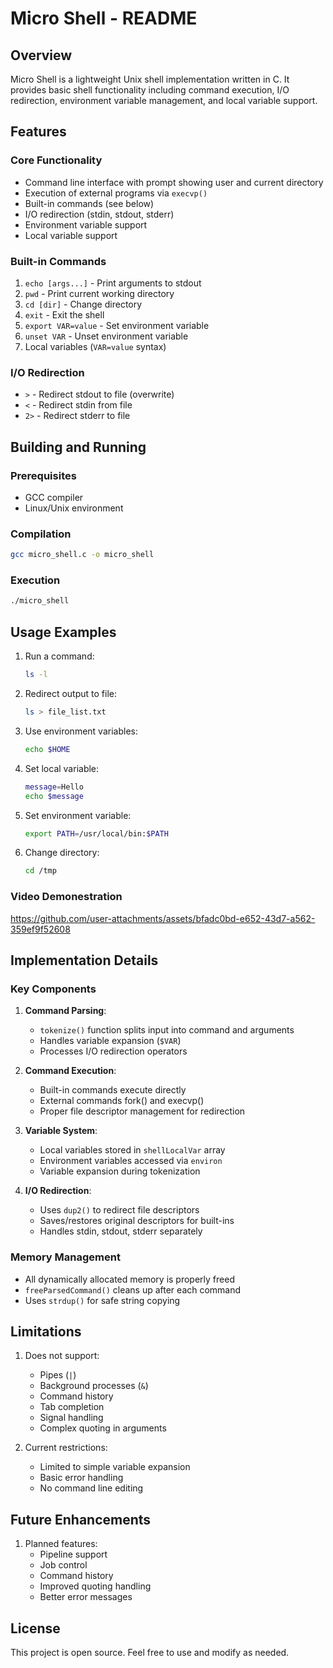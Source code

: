 # Micro Shell - README

## Overview

Micro Shell is a lightweight Unix shell implementation written in C. It provides basic shell functionality including command execution, I/O redirection, environment variable management, and local variable support.

## Features

### Core Functionality

- Command line interface with prompt showing user and current directory
- Execution of external programs via `execvp()`
- Built-in commands (see below)
- I/O redirection (stdin, stdout, stderr)
- Environment variable support
- Local variable support

### Built-in Commands

1. `echo [args...]` - Print arguments to stdout
2. `pwd` - Print current working directory
3. `cd [dir]` - Change directory
4. `exit` - Exit the shell
5. `export VAR=value` - Set environment variable
6. `unset VAR` - Unset environment variable
7. Local variables (`VAR=value` syntax)

### I/O Redirection

- `>` - Redirect stdout to file (overwrite)
- `<` - Redirect stdin from file
- `2>` - Redirect stderr to file

## Building and Running

### Prerequisites

- GCC compiler
- Linux/Unix environment

### Compilation

```bash
gcc micro_shell.c -o micro_shell
```

### Execution

```bash
./micro_shell
```

## Usage Examples

1. Run a command:

   ```bash
   ls -l
   ```

2. Redirect output to file:

   ```bash
   ls > file_list.txt
   ```

3. Use environment variables:

   ```bash
   echo $HOME
   ```

4. Set local variable:

   ```bash
   message=Hello
   echo $message
   ```

5. Set environment variable:

   ```bash
   export PATH=/usr/local/bin:$PATH
   ```

6. Change directory:
   ```bash
   cd /tmp
   ```

### Video Demonestration

https://github.com/user-attachments/assets/bfadc0bd-e652-43d7-a562-359ef9f52608

## Implementation Details

### Key Components

1. **Command Parsing**:

   - `tokenize()` function splits input into command and arguments
   - Handles variable expansion (`$VAR`)
   - Processes I/O redirection operators

2. **Command Execution**:

   - Built-in commands execute directly
   - External commands fork() and execvp()
   - Proper file descriptor management for redirection

3. **Variable System**:

   - Local variables stored in `shellLocalVar` array
   - Environment variables accessed via `environ`
   - Variable expansion during tokenization

4. **I/O Redirection**:
   - Uses `dup2()` to redirect file descriptors
   - Saves/restores original descriptors for built-ins
   - Handles stdin, stdout, stderr separately

### Memory Management

- All dynamically allocated memory is properly freed
- `freeParsedCommand()` cleans up after each command
- Uses `strdup()` for safe string copying

## Limitations

1. Does not support:

   - Pipes (`|`)
   - Background processes (`&`)
   - Command history
   - Tab completion
   - Signal handling
   - Complex quoting in arguments

2. Current restrictions:
   - Limited to simple variable expansion
   - Basic error handling
   - No command line editing

## Future Enhancements

1. Planned features:
   - Pipeline support
   - Job control
   - Command history
   - Improved quoting handling
   - Better error messages

## License

This project is open source. Feel free to use and modify as needed.
